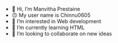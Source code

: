- 👋 Hi, I’m Manvitha Prestaine
- 🙃 My user name is Chinnu0605
- 👀 I’m interested in Web development
- 🌱 I’m currently learning HTML
- 💞️ I’m looking to collaborate on new ideas

<!---
Chinnu0605/Chinnu0605 is a ✨ special ✨ repository because its `README.md` (this file) appears on your GitHub profile.
You can click the Preview link to take a look at your changes.
--->

